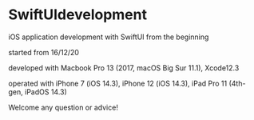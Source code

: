 # SwiftUIdevelopment

iOS application development with SwiftUI from the beginning

started from 16/12/20

developed with Macbook Pro 13 (2017, macOS Big Sur 11.1), Xcode12.3 

operated with iPhone 7 (iOS 14.3), iPhone 12 (iOS 14.3), iPad Pro 11 (4th-gen, iPadOS 14.3)

Welcome any question or advice!
